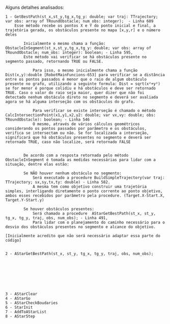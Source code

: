 Alguns detalhes analisados:

	1 - GetBestPath(st_x,st_y,tg_x,tg_y: double; var traj: TTrajectory; var obs: array of TRoundObstacle; num_obs: integer);  - Linha 609
		Esse método recebe os pontos X e Y do ponto inicial e final, a trajetória gerada, os obstáculos presente no mapa [x,y,r] e o número deles

			Inicialmente o mesmo chama a função: ObstacleInSegment(st_x,st_y,tg_x,tg_y: double; var obs: array of TRoundObstacle; num_obs: integer): boolean; - Linha 595, 
			Este método vai verificar se há obstáculos presente no segmento passado, retornando TRUE ou FALSE. 
					
				Para isso, o mesmo inicialmente chama a função Dist(x,y):double [RobotMainFuncions-653] para verificar se a distância entre os pontos passados é menor que o raio de algum obstáculo presente no grafo, utilizando a seguinte formula: Dist = sqrt(x²+y²) se for menor é porque colidiu e há obstáculos e deve ser retornado TRUE. Caso o valor do raio seja maior, quer dizer que não foi detectado nenhum obstáculo direto no segmento e deverá ser avaliada agora se há alguma interseção com os obstáculos do grafo. 
					
				Para verificar se existe interseção é chamado o método CalcIntersectionPoint(x1,y1,x2,y2: double; var vx,vy: double; obs: TRoundObstacle): boolean; - Linha 546
				O mesmo, através de vários cálculos geométricos considerando os pontos passados por parâmetro e os obstáculos, verifica se intersectam ou não. Se for localizada a interseção, significará que há obstáculos presentes no segmento e deverá ser retornado TRUE, caso não localize, será retornado FALSE
					

			De acordo com a resposta retornada pelo método ObstacleInSegment é tomada as medidas necessárias para lidar com a situação, dentre elas estão:
			
			Se NÃO houver nenhum obstáculo no segmento:		
				Será executado a procedure BuildSimpleTrajectory(var traj: TTrajectory; sx,sy,tx,ty: double) - Linha 582.
				A mesma tem como objetivo construir uma trajetória simples, interligando diretamente o ponto corrente ao ponto objetivo, ambos esses recebidos por parâmetro pela procedure. (Target.X-Start.X, Target.Y-Start.y)
			
			Se houver obstáculos presentes:
				Será chamado a procedure  AStarGetBestPath(st_x, st_y, tg_x, tg_y, traj, obs, num_obs); - Linha 491, 
				Para lidar com o planejamento do caminho necessário para o desvio dos obstáculos presentes no segmento e alcance do objetivo.
	
	[Inicialmente acredito que não será necessário adaptar essa parte do código]

				
	2 - AStarGetBestPath(st_x, st_y, tg_x, tg_y, traj, obs, num_obs);
	
	
	
	
	
	
	
	
	3 - AStarClear
	4 - AStarGo
	5 - AStarCheckBoudaries
	6 - StarInit
	7 - AddToAStarList
	8 - AStarStep
